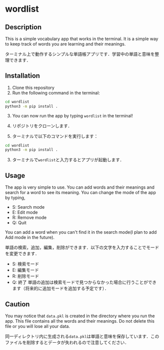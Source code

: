 # wordlist

## Description
This is a simple vocabulary app that works in the terminal. It is a simple way to keep track of words you are learning and their meanings.

ターミナル上で動作するシンプルな単語帳アプリです．学習中の単語と意味を整理できます．

## Installation
1. Clone this repository
2. Run the following command in the terminal:
```bash
cd wordlist
python3 -m pip install .
```
3. You can now run the app by typing `wordlist` in the terminal!


1. リポジトリをクローンします．
2. ターミナルで以下のコマンドを実行します：
```bash
cd wordlist
python3 -m pip install .
```
3. ターミナルで`wordlist`と入力するとアプリが起動します．

## Usage
The app is very simple to use. You can add words and their meanings and search for a word to see its meaning.
You can change the mode of the app by typing,
- S: Search mode
- E: Edit mode
- R: Remove mode
- Q: Quit

You can add a word when you can't find it in the search mode(I plan to add Add mode in the future).

単語の検索，追加，編集，削除ができます．以下の文字を入力することでモードを変更できます．
- S: 検索モード
- E: 編集モード
- R: 削除モード
- Q: 終了
単語の追加は検索モードで見つからなかった場合に行うことができます（将来的に追加モードを追加する予定です）．

## Caution
You may notice that `data.pkl` is created in the directory where you run the app. This file contains all the words and their meanings. Do not delete this file or you will lose all your data.

同一ディレクトリ内に生成される`data.pkl`は単語と意味を保存しています．このファイルを削除するとデータが失われるので注意してください．
